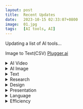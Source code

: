 ```yaml
---
layout: post
title:  Recent Updates
date:   2023-10-15 02:33:07+0800
image:  01.jpg
tags:   [AI tools, AI]
---
```

Updating a list of AI tools...

Image to Text(CSV) [Plugger.ai](https://www.plugger.ai/models/ocr-word-detection)

<details>
<summary>AI Video</summary>

**Script + Video**  
[Supercreator.ai](https://www.supercreator.ai)  

[Demo](https://app.supercreator.ai/home) #Demo #iOS #APP #Script #Video #!Desktop  

**Personalized Video**  
[tavus](https://www.tavus.io) #RequestDemo #API  

**Personalized Video**  
[Windsor](https://www.windsor.io) #RequestDemo  
</details>

<details>
<summary>AI Image</summary>

**Dream by WOMBO**  
[Dreamer](https://dream.ai)  

[Demo](https://dream.ai/create) #Demo #APP #Free #Plan  

**Wallpaper, Poster**  
[STOCKIMG.AI](https://stockimg.ai) #Demo #FreeTrail #Plan $19/month, $29/month  

**Stable Diffusion UI**  
[Github](https://github.com/AUTOMATIC1111/stable-diffusion-webui/)  
[Apple Sillicon Installation](https://github.com/AUTOMATIC1111/stable-diffusion-webui/wiki/Installation-on-Apple-Silicon)  

[Midjourney](https://www.midjourney.com) #Discord #Plan  
</details>

<details>
<summary>Text</summary>

[syllaby]()

[Notion]()

[ChatGPT]()

</details>

<details>
<summary>Research</summary>

[Bearly]()

[scholarcy]()

</details>

<details>
<summary>Design</summary>

[Looka]()

[Galileo]()

[uizard]()

</details>

<details>
<summary>Presentation</summary>

[SlidesAI]()

[MURF.AI]()

</details>

<details>
<summary>Language</summary>

[Whisper Memos]()

[sound.ful]()

[steno]()

</details>

<details>
<summary>Efficiency</summary>

[Nanonets]()

[lumen5]()

[jenni]()

</details>

